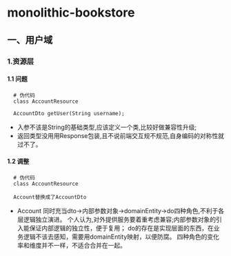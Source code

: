 # monolithic-bookstore
## 一、用户域
### 1.资源层
#### 1.1 问题
  ```
    # 伪代码
    class AccountResource

    AccountDto getUser(String username);
  ```
* 入参不该是String的基础类型,应该定义一个类,比较好做兼容性升级;
* 返回类型没用用Response包装,且不说前端交互规不规范,自身编码的对称性就过不了。
#### 1.2 调整
  ```
    # 伪代码
    class AccountResource

    Account替换成了AccountDto
  ```
* Account 同时充当dto->内部参数对象->domainEntity->do四种角色,不利于各层逻辑独立演进。
个人认为,对外提供服务要着重考虑兼容;内部参数对象的引入能保证内部逻辑的独立性，便于复用；
do的存在是实现层面的东西，在业务逻辑不该去感知，需要用domainEntity映射，以便防腐。
四种角色的变化率和维度并不一样，不适合合并在一起。